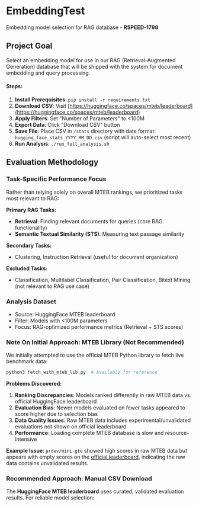 # EmbeddingTest

Embedding model selection for RAG database - **RSPEED-1798**

## Project Goal

Select an embedding model for use in our RAG (Retrieval-Augmented Generation) database that will be shipped with the system for document embedding and query processing.

#### Steps:
1. **Install Prerequisites**: `pip install -r requirements.txt`
1. **Download CSV**: Visit [https://huggingface.co/spaces/mteb/leaderboard](https://huggingface.co/spaces/mteb/leaderboard)
1. **Apply Filters**: Set "Number of Parameters" to <100M 
1. **Export Data**: Click "Download CSV" button
1. **Save File**: Place CSV in `/stats` directory with date format: `hugging_face_stats_YYYY_MM_DD.csv` (script will auto-select most recent)
1. **Run Analysis**: `./run_full_analysis.sh`

## Evaluation Methodology

### Task-Specific Performance Focus
Rather than relying solely on overall MTEB rankings, we prioritized tasks most relevant to RAG:

**Primary RAG Tasks:**
- **Retrieval**: Finding relevant documents for queries (core RAG functionality)
- **Semantic Textual Similarity (STS)**: Measuring text passage similarity

**Secondary Tasks:**
- Clustering, Instruction Retrieval (useful for document organization)

**Excluded Tasks:**
- Classification, Multilabel Classification, Pair Classification, Bitext Mining (not relevant to RAG use case)

### Analysis Dataset
- Source: HuggingFace MTEB leaderboard
- Filter: Models with <100M parameters
- Focus: RAG-optimized performance metrics (Retrieval + STS scores)

### Note On Initial Approach: MTEB Library (Not Recommended)

We initially attempted to use the official MTEB Python library to fetch live benchmark data:

```bash
python3 fetch_with_mteb_lib.py  # Available for reference
```

**Problems Discovered:**
1. **Ranking Discrepancies**: Models ranked differently in raw MTEB data vs. official HuggingFace leaderboard
2. **Evaluation Bias**: Newer models evaluated on fewer tasks appeared to score higher due to selection bias
3. **Data Quality Issues**: Raw MTEB data includes experimental/unvalidated evaluations not shown on official leaderboard
4. **Performance**: Loading complete MTEB database is slow and resource-intensive

**Example Issue**: `prdev/mini-gte` showed high scores in raw MTEB data but appears with empty scores on the [official leaderboard](https://huggingface.co/spaces/mteb/leaderboard), indicating the raw data contains unvalidated results.

### Recommended Approach: Manual CSV Download

The **HuggingFace MTEB leaderboard** uses curated, validated evaluation results. For reliable model selection:
